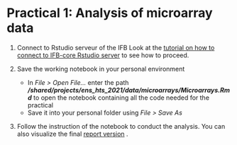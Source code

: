 # Practical 1: Analysis of microarray data

1. Connect to Rstudio serveur of the IFB
	Look at the [tutorial on how to connect to IFB-core Rstudio server](../IFBrstudio.md) to see how to proceed.

2. Save the working notebook in your personal environment

   * In *File > Open File...* enter the path ***/shared/projects/ens_hts_2021/data/microarrays/Microarrays.Rmd*** to open the notebook containing all the code needed for the practical
   * Save it into your personal folder using *File > Save As* 
   

3. Follow the instruction of the notebook to conduct the analysis. You can also visualize the final [report version](Microarrays.html) .
